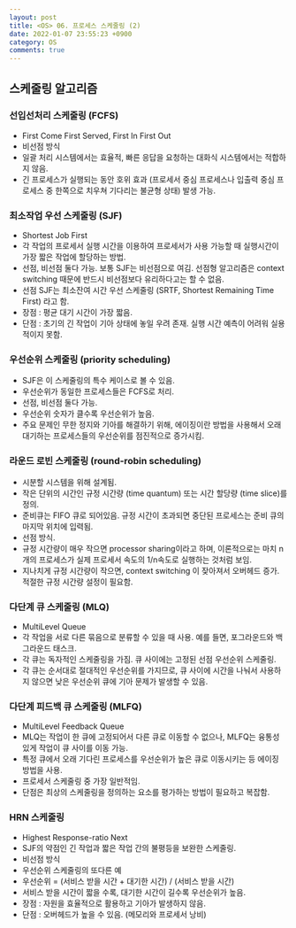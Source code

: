 ```yaml
---
layout: post
title: <OS> 06. 프로세스 스케줄링 (2)
date: 2022-01-07 23:55:23 +0900
category: OS
comments: true
---
```


## 스케줄링 알고리즘 

### 선입선처리 스케줄링 (FCFS) 

- First Come First Served, First In First Out
- 비선점 방식
- 일괄 처리 시스템에서는 효율적, 빠른 응답을 요청하는 대화식 시스템에서는 적합하지 않음.
- 긴 프로세스가 실행되는 동안 호위 효과 (프로세서 중심 프로세스나 입출력 중심 프로세스 중 한쪽으로 치우쳐 기다리는 불균형 상태) 발생 가능. 

### 최소작업 우선 스케줄링 (SJF) 

- Shortest Job First
- 각 작업의 프로세서 실행 시간을 이용하여 프로세서가 사용 가능할 때 실행시간이 가장 짧은 작업에 할당하는 방법.
- 선점, 비선점 둘다 가능. 보통 SJF는 비선점으로 여김. 선점형 알고리즘은 context switching 때문에 반드시 비선점보다 유리하다고는 할 수 없음.
- 선점 SJF는 최소잔여 시간 우선 스케줄링 (SRTF, Shortest Remaining Time First) 라고 함.
- 장점 : 평균 대기 시간이 가장 짧음.
- 단점 : 초기의 긴 작업이 기아 상태에 놓일 우려 존재. 실행 시간 예측이 어려워 실용적이지 못함. 

### 우선순위 스케줄링 (priority scheduling) 

- SJF은 이 스케줄링의 특수 케이스로 볼 수 있음.
- 우선순위가 동일한 프로세스들은 FCFS로 처리.
- 선점, 비선점 둘다 가능.
- 우선순위 숫자가 클수록 우선순위가 높음.
- 주요 문제인 무한 정지와 기아를 해결하기 위해, 에이징이란 방법을 사용해서 오래 대기하는 프로세스들의 우선순위를 점진적으로 증가시킴. 

### 라운드 로빈 스케줄링 (round-robin scheduling) 

- 시분할 시스템을 위해 설계됨.
- 작은 단위의 시간인 규정 시간량 (time quantum) 또는 시간 할당량 (time slice)를 정의.
- 준비큐는 FIFO 큐로 되어있음. 규정 시간이 초과되면 중단된 프로세스는 준비 큐의 마지막 위치에 입력됨.
- 선점 방식.
- 규정 시간량이 매우 작으면 processor sharing이라고 하며, 이론적으로는 마치 n개의 프로세스가 실제 프로세서 속도의 1/n속도로 실행하는 것처럼 보임.
- 지나치게 규정 시간량이 작으면, context switching 이 잦아져서 오버헤드 증가. 적절한 규정 시간량 설정이 필요함. 

### 다단계 큐 스케줄링 (MLQ) 

- MultiLevel Queue
- 각 작업을 서로 다른 묶음으로 분류할 수 있을 때 사용. 예를 들면, 포그라운드와 백그라운드 태스크.
- 각 큐는 독자적인 스케줄링을 가짐. 큐 사이에는 고정된 선점 우선순위 스케줄링. 
- 각 큐는 순서대로 절대적인 우선순위를 가지므로, 큐 사이에 시간을 나눠서 사용하지 않으면 낮은 우선순위 큐에 기아 문제가 발생할 수 있음. 

### 다단계 피드백 큐 스케줄링 (MLFQ) 

- MultiLevel Feedback Queue
- MLQ는 작업이 한 큐에 고정되어서 다른 큐로 이동할 수 없으나, MLFQ는 융통성 있게 작업이 큐 사이를 이동 가능.
- 특정 큐에서 오래 기다린 프로세스를 우선순위가 높은 큐로 이동시키는 등 에이징 방법을 사용.
- 프로세서 스케줄링 중 가장 일반적임.
- 단점은 최상의 스케줄링을 정의하는 요소를 평가하는 방법이 필요하고 복잡함. 

### HRN 스케줄링 

- Highest Response-ratio Next
- SJF의 약점인 긴 작업과 짧은 작업 간의 불평등을 보완한 스케줄링.
- 비선점 방식
- 우선순위 스케줄링의 또다른 예
- 우선순위 = (서비스 받을 시간 + 대기한 시간) / (서비스 받을 시간)
- 서비스 받을 시간이 짧을 수록, 대기한 시간이 길수록 우선순위가 높음.
- 장점 : 자원을 효율적으로 활용하고 기아가 발생하지 않음.
- 단점 : 오버헤드가 높을 수 있음. (메모리와 프로세서 낭비)